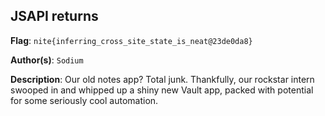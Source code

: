 ## JSAPI returns

**Flag**: `nite{inferring_cross_site_state_is_neat@23de0da8}`

**Author(s)**: `Sodium`

**Description**: Our old notes app? Total junk. Thankfully, our rockstar intern swooped in and whipped up a shiny new Vault app, packed with potential for some seriously cool automation.
